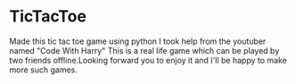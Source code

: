# TicTacToe
Made this tic tac toe game using python
I took help from the youtuber named "Code With Harry"
This is a real life game which can be played by two friends offline.Looking forward you to enjoy it and I'll be happy to make more such games.
